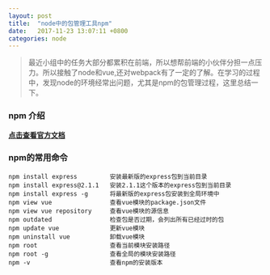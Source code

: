 ```yaml
---
layout: post
title:  "node中的包管理工具npm"
date:	2017-11-23 13:07:11 +0800
categories: node
---
```



> 最近小组中的任务大部分都累积在前端，所以想帮前端的小伙伴分担一点压力。所以接触了node和vue,还对webpack有了一定的了解。在学习的过程中，发现node的环境经常出问题，尤其是npm的包管理过程，这里总结一下。

### npm 介绍

   **[点击查看官方文档](https://www.npmjs.com/)**

### npm的常用命令

	npm install express      	安装最新版的express包到当前目录
	npm install express@2.1.1  	安装2.1.1这个版本的express包到当前目录
	npm install express -g   	将最新版的express包安装到全局环境中
	npm view vue				查看vue模块的package.json文件
	npm view vue repository 	查看vue模块的源信息
	npm outdated				检查包是否过期，会列出所有已经过时的包
	npm update vue				更新vue模块
	npm uninstall vue			卸载vue模块
	npm root					查看当前模块安装路径
	npm root -g 				查看全局的模块安装路径
	npm -v 						查看npm的安装版本
	


